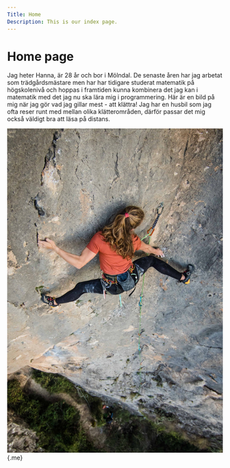 ```yaml
---
Title: Home
Description: This is our index page.
---
```


Home page
==========================

Jag heter Hanna, är 28 år och bor i Mölndal. De senaste åren har jag arbetat som trädgårdsmästare men har har tidigare studerat matematik på högskolenivå och hoppas i framtiden kunna kombinera det jag kan i matematik med det jag nu ska lära mig i programmering. Här är en bild på mig när jag gör vad jag gillar mest - att klättra! Jag har en husbil som jag ofta reser runt med mellan olika klätterområden, därför passar det mig också väldigt bra att läsa på distans.

![me](./assets/img/climb.JPG){.me}